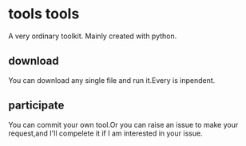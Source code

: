 # tools tools
A very ordinary toolkit. Mainly created with python.
## download
You can download any single file and run it.Every is inpendent.
## participate
You can commit your own tool.Or you can raise an issue to make your request,and I'll compelete it if I am interested in your issue.
